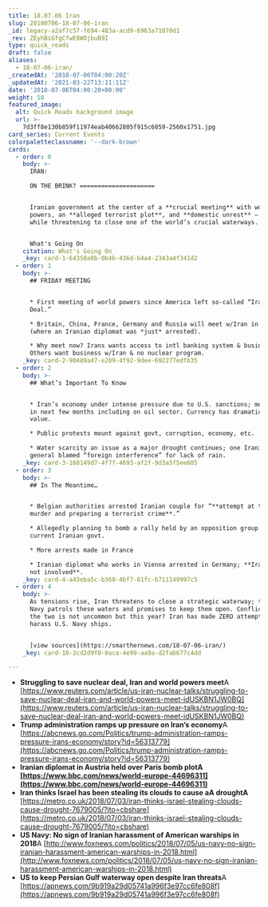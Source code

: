 ```yaml
---
title: 18.07.06 Iran
slug: 20180706-18-07-06-iran
_id: legacy-a2af7c57-f694-483a-acd9-6963a71070d1
_rev: ZEyhBiGfgCfwE8WOjbuB9I
type: quick_reads
draft: false
aliases:
  - 18-07-06-iran/
_createdAt: '2018-07-06T04:00:20Z'
_updatedAt: '2021-03-22T13:11:11Z'
date: '2018-07-06T04:00:20+00:00'
weight: 50
featured_image:
  alt: Quick Reads background image
  url: >-
    7d3ff8e130b859f11974eab40662805f915c6059-2560x1751.jpg
card_series: Current Events
colorpaletteclassname: '--dark-brown'
cards:
  - order: 0
    body: >-
      IRAN:  

      ON THE BRINK? =====================


      Iranian government at the center of a **crucial meeting** with world
      powers, an **alleged terrorist plot**, and **domestic unrest** – all the
      while threatening to close one of the world’s crucial waterways.


      What's Going On
    citation: What's Going On
    _key: card-1-64350a0b-0b4b-436d-b4a4-2343a4f341d2
  - order: 1
    body: >-
      ## FRIDAY MEETING


      * First meeting of world powers since America left so-called “Iran Nuclear
      Deal.”

      * Britain, China, France, Germany and Russia will meet w/Iran in Vienna
      (where an Iranian diplomat was *just* arrested).

      * Why meet now? Irans wants access to intl banking system & business.
      Others want business w/Iran & no nuclear program.
    _key: card-2-90489a47-e209-4f92-9dee-692277edfb35
  - order: 2
    body: >-
      ## What’s Important To Know


      * Iran’s economy under intense pressure due to U.S. sanctions; more coming
      in next few months including on oil sector. Currency has dramatically lost
      value.

      * Public protests mount against govt, corruption, economy, etc.

      * Water scarcity an issue as a major drought continues; one Iranian
      general blamed “foreign interference” for lack of rain.
    _key: card-3-168149d7-4f7f-4693-af2f-9d3a5f5ee605
  - order: 3
    body: >-
      ## In The Meantime…


      * Belgian authorities arrested Iranian couple for “**attempt at terrorist
      murder and preparing a terrorist crime**.”

      * Allegedly planning to bomb a rally held by an opposition group of the
      current Iranian govt.

      * More arrests made in France

      * Iranian diplomat who works in Vienna arrested in Germany; **Iran says
      not involved**.
    _key: card-4-a43eba5c-b368-4bf7-81fc-b711149997c5
  - order: 4
    body: >-
      As tensions rise, Iran threatens to close a strategic waterway; the U.S.
      Navy patrols these waters and promises to keep them open. Conflict between
      the two is not uncommon but this year? Iran has made ZERO attempts to
      harass U.S. Navy ships.


      [view sources](https://smarthernews.com/18-07-06-iran/)
    _key: card-10-2cd2d9f0-0aca-4e99-aa9a-d2fab677c4dd

---
```

* **Struggling to save nuclear deal, Iran and world powers meet**A [https://www.reuters.com/article/us-iran-nuclear-talks/struggling-to-save-nuclear-deal-iran-and-world-powers-meet-idUSKBN1JW0BQ](https://www.reuters.com/article/us-iran-nuclear-talks/struggling-to-save-nuclear-deal-iran-and-world-powers-meet-idUSKBN1JW0BQ)
* **Trump administration ramps up pressure on Iran’s economy**A [https://abcnews.go.com/Politics/trump-administration-ramps-pressure-irans-economy/story?id=56313779](https://abcnews.go.com/Politics/trump-administration-ramps-pressure-irans-economy/story?id=56313779)
* **Iranian diplomat in Austria held over Paris bomb plotA [https://www.bbc.com/news/world-europe-44696311](https://www.bbc.com/news/world-europe-44696311)**
* **Iran thinks Israel has been stealing its clouds to cause aA droughtA** [https://metro.co.uk/2018/07/03/iran-thinks-israel-stealing-clouds-cause-drought-7679005/?ito=cbshare](https://metro.co.uk/2018/07/03/iran-thinks-israel-stealing-clouds-cause-drought-7679005/?ito=cbshare)
* **US Navy: No sign of Iranian harassment of American warships in 2018**A [http://www.foxnews.com/politics/2018/07/05/us-navy-no-sign-iranian-harassment-american-warships-in-2018.html](http://www.foxnews.com/politics/2018/07/05/us-navy-no-sign-iranian-harassment-american-warships-in-2018.html)
* **US to keep Persian Gulf waterway open despite Iran threats**A [https://apnews.com/9b919a29d05741a996f3e97cc6fe808f](https://apnews.com/9b919a29d05741a996f3e97cc6fe808f)